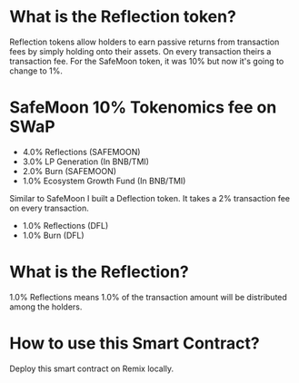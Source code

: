 # What is the Reflection token?
Reflection tokens allow holders to earn passive returns from transaction fees by simply holding onto their assets.
On every transaction theirs a transaction fee. For the SafeMoon token, it was 10% but now it's going to change to 1%.

# SafeMoon 10% Tokenomics fee on SWaP
- 4.0% Reflections (SAFEMOON)
- 3.0% LP Generation (In BNB/TMI)
- 2.0% Burn (SAFEMOON)
- 1.0% Ecosystem Growth Fund (In BNB/TMI)

Similar to SafeMoon I built a Deflection token. It takes a 2% transaction fee on every transaction.
- 1.0% Reflections (DFL)
- 1.0% Burn (DFL)

# What is the Reflection?
1.0% Reflections means 1.0% of the transaction amount will be distributed among the holders.

# How to use this Smart Contract?
Deploy this smart contract on Remix locally. 
